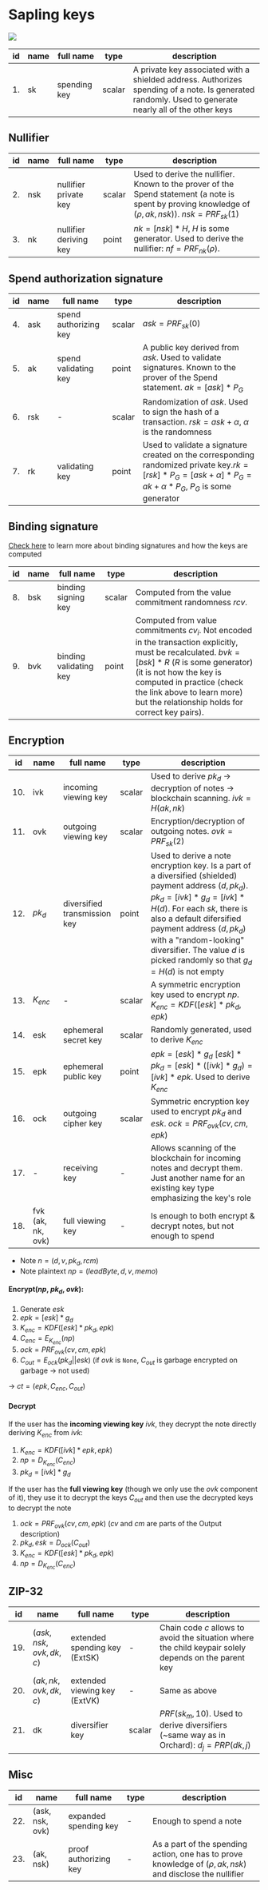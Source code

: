 # Sapling keys

![](https://i.imgur.com/Bs8sbTw.png)


|id|name|full name|type|description|
|-|-|-|-|-|
|1.|sk|spending key|scalar|A private key associated with a shielded address. Authorizes spending of a note. Is generated randomly. Used to generate nearly all of the other keys|

## Nullifier

|id|name|full name|type|description|
|-|-|-|-|-|
|2.|nsk|nullifier private key|scalar|Used to derive the nullifier. Known to the prover of the Spend statement (a note is spent by proving knowledge of $(\rho, ak, nsk)$). $nsk = PRF_{sk}(1)$|
|3.|nk|nullifier deriving key|point|$nk = [nsk]*H$, $H$ is some generator. Used to derive the nullifier: $nf = PRF_{nk}(\rho)$. |

## Spend authorization signature

|id|name|full name|type|description|
|-|-|-|-|-|
|4.|ask|spend authorizing key|scalar|$ask = PRF_{sk}(0)$|
|5.|ak|spend validating key|point|A public key derived from $ask$. Used to validate signatures. Known to the prover of the Spend statement. $ak = [ask]*P_{G}$|
|6.|rsk|-|scalar|Randomization of $ask$. Used to sign the hash of a transaction. $rsk = ask + \alpha$, $\alpha$ is the randomness|
|7.|rk|validating key|point|Used to validate a signature created on the corresponding randomized private key.$rk = [rsk]*P_G = [ask + \alpha]*P_G = ak + \alpha*P_G$, $P_G$ is some generator|

## Binding signature

[Check here](https://hackmd.io/@yulia/BkLBI7fg9) to learn more about binding signatures and how the keys are computed

|id|name|full name|type|description|
|-|-|-|-|-|
|8.|bsk|binding signing key|scalar|Computed from the value commitment randomness $rcv$.|
|9.|bvk|binding validating key|point|Computed from value commitments $cv_i$. Not encoded in the transaction explicitly, must be recalculated. $bvk = [bsk]*R$ ($R$ is some generator) (it is not how the key is computed in practice (check the link above to learn more) but the relationship holds for correct key pairs).

## Encryption

|id|name|full name|type|description|
|-|-|-|-|-|
|10.|ivk|incoming viewing key|scalar|Used to derive $pk_d$ &rarr; decryption of notes &rarr; blockchain scanning. $ivk = H(ak, nk)$ |
|11.|ovk|outgoing viewing key|scalar|Encryption/decryption of outgoing notes. $ovk = PRF_{sk}(2)$ |
|12.|$pk_d$|diversified transmission key|point|Used to derive a note encryption key. Is a part of a diversified (shielded) payment address $(d, pk_d)$. $pk_d = [ivk] * g_d = [ivk]* H(d)$. For each $sk$, there is also a default difersified payment address $(d, pk_d)$ with a "random-looking" diversifier. The value $d$ is picked randomly so that $g_d = H(d)$ is not empty|
|13.|$K_{enc}$|-|scalar|A symmetric encryption key used to encrypt $np$. $K_{enc}= KDF([esk]*pk_d, epk)$|
|14.|esk|ephemeral secret key|scalar|Randomly generated, used to derive $K_{enc}$|
|15.|epk|ephemeral public key|point|$epk = [esk]*g_d$ $[esk]*pk_d =[esk]*([ivk] * g_d) = [ivk] * epk$. Used to derive $K_{enc}$|
|16.|ock|outgoing cipher key|scalar|Symmetric encryption key used to encrypt $pk_d$ and $esk$. $ock = PRF_{ovk}(cv, cm, epk)$|
|17.|-|receiving key|-|Allows scanning of the blockchain for incoming notes and decrypt them. Just another name for an existing key type emphasizing the key's role|
|18.|fvk (ak, nk, ovk)|full viewing key |-|Is enough to both encrypt & decrypt notes, but not enough to spend|

- Note $n = (d, v, pk_d, rcm)$
- Note plaintext $np = (leadByte, d, v, memo)$

#### Encrypt($np$, $pk_d$, $ovk$):
1. Generate $esk$
2. $epk = [esk]*g_d$
3. $K_{enc} = KDF([esk]*pk_d, epk)$
4. $C_{enc} = E_{K_{enc}}(np)$
5. $ock = PRF_{ovk}(cv, cm, epk)$
6. $C_{out} = E_{ock}(pk_d || esk)$ (if $ovk$ is `None`, $C_{out}$ is garbage encrypted on garbage &rarr; not used)

&rarr; $ct = (epk, C_{enc}, C_{out})$

#### Decrypt
If the user has the **incoming viewing key** $ivk$, they decrypt the note directly deriving $K_{enc}$ from $ivk$:
1. $K_{enc} = KDF([ivk]*epk, epk)$
2. $np = D_{K_{enc}}(C_{enc})$
3. $pk_d = [ivk]*g_d$

If the user has the **full viewing key** (though we only use the $ovk$ component of it), they use it to decrypt the keys $C_{out}$ and then use the decrypted keys to decrypt the note
1. $ock = PRF_{ovk}(cv, cm, epk)$ ($cv$ and $cm$ are parts of the Output description)
2. $pk_d, esk = D_{ock}(C_{out})$
3. $K_{enc} = KDF([esk]*pk_d, epk)$
4. $np = D_{K_{enc}}(C_{enc})$

## ZIP-32
|id|name|full name|type|description|
|-|-|-|-|-|
|19.|$(ask, nsk, ovk, dk, c)$|extended spending key (ExtSK)|-|Chain code $c$ allows to avoid the situation where the child keypair solely depends on the parent key|
|20.|$(ak, nk, ovk, dk, c)$|extended viewing key (ExtVK)|-|Same as above|
|21.|dk|diversifier key|scalar|$PRF(sk_m, 10)$. Used to derive diversifiers (~same way as in Orchard): $d_j = PRP(dk, j)$|

## Misc
|id|name|full name|type|description|
|-|-|-|-|-|
|22.|(ask, nsk, ovk)|expanded spending key|-|Enough to spend a note|
|23.|(ak, nsk)|proof authorizing key|-|As a part of the spending action, one has to prove knowledge of $(\rho, ak, nsk)$ and disclose the nullifier|

